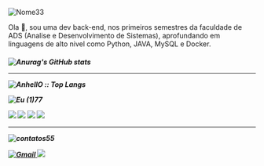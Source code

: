 


![Nome33](https://user-images.githubusercontent.com/82064087/133174849-ef9af820-523f-4d9f-83c5-6dd572f28755.png)




 Ola :vulcan_salute:, sou uma dev back-end, nos primeiros semestres da faculdade de ADS (Analise e Desenvolvimento de Sistemas),
 aprofundando em linguagens de alto nivel como Python, JAVA, MySQL e Docker.<h5>
 ![Anurag's GitHub stats](https://github-readme-stats.vercel.app/api?username=ClaudianeC&theme=monokai&show_icons=true)

____________________________________________________________________________________________________________________________________________________  


<img src="https://github-readme-stats.vercel.app/api/top-langs/?username=ClaudianeC&langs_count=13&theme=monokai&layout=compact" alt="AnhellO :: Top Langs" />
 
 ![Eu (1)77](https://user-images.githubusercontent.com/82064087/133174247-c3e76360-73af-4953-b0ad-18a75e7728cf.png)


<img  src="https://img.icons8.com/color/48/000000/mysql-logo.png"/>   <img src="https://img.icons8.com/color/48/000000/java-coffee-cup-logo--v1.png"/> <img src="https://img.icons8.com/color/48/000000/python--v2.png"/>  <img src="https://user-images.githubusercontent.com/82064087/167633133-5fb0ce9f-abcb-40ea-bb22-6c684b31a7d4.png"/>
 

___________________________________________________________________________________________________________________________________________________
![contatos55](https://user-images.githubusercontent.com/82064087/133174744-21250a28-10f5-4647-afbe-6a9b08b6a96b.png)



 
<a href="mailto:cçaudicostta416@gmail.com" mailto="princesad341@gmail.com" target="_blank">
<img src="https://img.icons8.com/color/48/000000/gmail--v1.png" alt="Gmail">

</a>
  <a href="https://github.com/ClaudianeC" target="_blank">
  <img src="https://img.icons8.com/fluent/48/000000/github.png"/>
</a>



<!--
**ClaudianeC/ClaudianeC** is a ✨ _special_ ✨ repository because its `README.md` (this file) appears on your GitHub profile.

Here are some ideas to get you started:

- 🔭 I’m currently working on ...
- 🌱 I’m currently learning ...
- 👯 I’m looking to collaborate on ...
- 🤔 I’m looking for help with ...
- 💬 Ask me about ...
- 📫 How to reach me: ...
- 😄 Pronouns: ...
- ⚡ Fun fact: ...
-->
